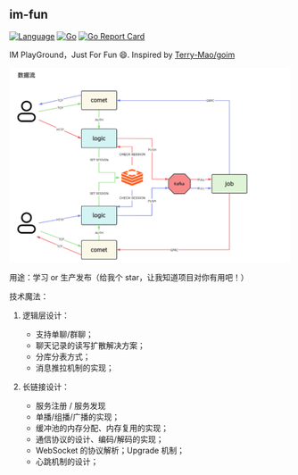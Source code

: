 im-fun
---


[![Language](https://img.shields.io/badge/Language-Go-blue.svg)](https://golang.org/)
[![Go](https://github.com/zhixunjie/im-fun/actions/workflows/go.yml/badge.svg)](https://github.com/zhixunjie/im-fun/actions/workflows/go.yml)
[![Go Report Card](https://goreportcard.com/badge/github.com/zhixunjie/im-fun)](https://goreportcard.com/report/github.com/zhixunjie/im-fun)

IM PlayGround，Just For Fun 😄. Inspired by [Terry-Mao/goim](https://github.com/Terry-Mao/goim)

![flow.png](img/flow.png)


用途：学习 or 生产发布（给我个 star，让我知道项目对你有用吧！）

技术魔法：
1. 逻辑层设计：
   - 支持单聊/群聊；
   - 聊天记录的读写扩散解决方案；
   - 分库分表方式；
   - 消息推拉机制的实现；
   
4. 长链接设计：
   - 服务注册 / 服务发现
   - 单播/组播/广播的实现；
   - 缓冲池的内存分配、内存复用的实现；
   - 通信协议的设计、编码/解码的实现；
   - WebSocket 的协议解析；Upgrade 机制；
   - 心跳机制的设计；

